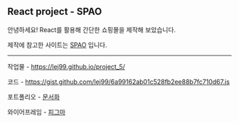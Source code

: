## React project - SPAO
안녕하세요! React를 활용해 간단한 쇼핑몰을 제작해 보았습니다.

제작에 참고한 사이트는 
[SPAO](https://spao.com/?utm_source=google&utm_medium=sa&utm_campaign=220728_spao&gclid=CjwKCAjw_YShBhAiEiwAMomsEDIC27WohE3V_4qCwG6jaI3oMK0zJIXFkKUL2CNm6Y8to5-D_5Q3cxoCG8AQAvD_BwE)
입니다.

---
작업물 - https://lej99.github.io/project_5/

코드 - https://gist.github.com/lej99/6a99162ab01c528fb2ee88b7fc710d67.js

포트폴리오 - [문서화](https://www.canva.com/design/DAFdO2v4nmg/I9TYFqdVaEcbIGnaQakOAw/view?utm_content=DAFdO2v4nmg&utm_campaign=designshare&utm_medium=link&utm_source=publishsharelink)

와이어프레임 - [피그마](https://www.figma.com/file/mjKPJAQDT9vbe5hNrBT4Uu/project_5_spao?node-id=0%3A1&t=VxdCXNiIAsvr72y8-1)
